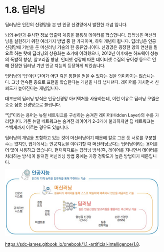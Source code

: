 # 1.8. 딥러닝

딥러닝은 인간의 신경망을 본 딴 인공 신경망에서 발전한 개념 입니다.

뇌의 뉴런과 유사한 정보 입출력 계층을 활용해 데이터를 학습합니다. 딥러닝은 머신러닝을 실현하기 위한 여러가지 방법 중 한 가지이며, 하위 개념이 됩니다. 딥러닝은 인공신경망에 기반을 둔 머신러닝 기술의 한 종류입니이다. 신경망은 굉장한 양의 연산을 필요로 하는 탓에 딥러닝의 상용화는 초기에 어려웠으나, 2012년 이후에는 하드웨어 성능의 폭발적 향상, 알고리즘 향상, 인터넷 성장에 따른 데이터셋 수집의 용이성 등으로 인해 진정한 딥러닝 기반 인공 지능의 등장하게 되었습니다. 

딥러닝의 ‘딥‘이란 단어가 어떤 깊은 통찰을 얻을 수 있다는 것을 의미하지는 않습니는다. 그냥 연속된 층으로 표현을 학습한다는 개념을 나타 냅니낸다. 레이어를 거치면서 신뢰도가 높아진다는 개념입니다.

대부분의 딥러닝 방식은 인공신경망 아키텍처를 사용하는데, 이런 이유로 딥러닝 모델은 종종 심층 신경망으로 불립니다.

“딥”이라는 용어는 뉴럴 네트워크를 구성하는 숨겨진 레이어(Hidden Layer)의 수를 가리킵니다. 기존 뉴럴 네트워크는 숨겨진 레이어가 2-3개에 불과하지만 딥 네트워크는 수백개까지 이르는 경우도 있습니다.

딥러닝의 개념을 포함하고 있는 것이 머신러닝이기 때문에 칼로 그은 듯 서로를 구분할 수는 없지만, 업계에서는 인공지능을 이야기할 때 머신러닝보다는 딥러닝이라는 용어를 더 많이 사용하고 있습니다. 현재까지로는 딥러닝 방식(즉, 레이어를 지나면서 데이터를 처리하는 방식)이 밝혀진 머신러닝 방법 중에는 가장 정확도가 높은 방법이기 때문입니다.

<img src="/img/deeplearning.png"></img>

  
  https://sdc-james.gitbook.io/onebook/1.1.-artificial-intelligence/1.8.
  
  
